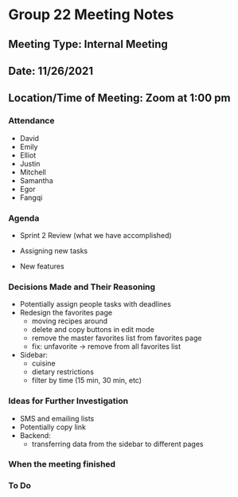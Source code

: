 # <team name> Group 22 Meeting Notes

## Meeting Type: Internal Meeting

## Date: 11/26/2021

## Location/Time of Meeting: Zoom at 1:00 pm

### Attendance

- David
- Emily
- Elliot
- Justin
- Mitchell
- Samantha
- Egor
- Fangqi

### Agenda

- Sprint 2 Review (what we have accomplished)

- Assigning new tasks

- New features

### Decisions Made and Their Reasoning

  - Potentially assign people tasks with deadlines
  - Redesign the favorites page
    - moving recipes around 
    - delete and copy buttons in edit mode
    - remove the master favorites list from favorites page 
    - fix: unfavorite -> remove from all favorites list 
  - Sidebar:
    - cuisine
    - dietary restrictions
    - filter by time (15 min, 30 min, etc)
  

### Ideas for Further Investigation
  - SMS and emailing lists
  - Potentially copy link 
  - Backend:
    - transferring data from the sidebar to different pages
  
### When the meeting finished

### To Do
